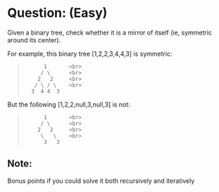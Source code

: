 # Question: (Easy)

Given a binary tree, check whether it is a mirror of itself (ie, symmetric around its center).

For example, this binary tree [1,2,2,3,4,4,3] is symmetric:

>   		1       <br>
>		   / \      <br>
>		  2   2     <br>
>        / \ / \    <br>
>       3  4 4  3

But the following [1,2,2,null,3,null,3] is not:

>   		1       <br>
>		   / \      <br>
>		  2   2     <br>
>          \   \    <br>
>           3   3

## Note:

Bonus points if you could solve it both recursively and iteratively




